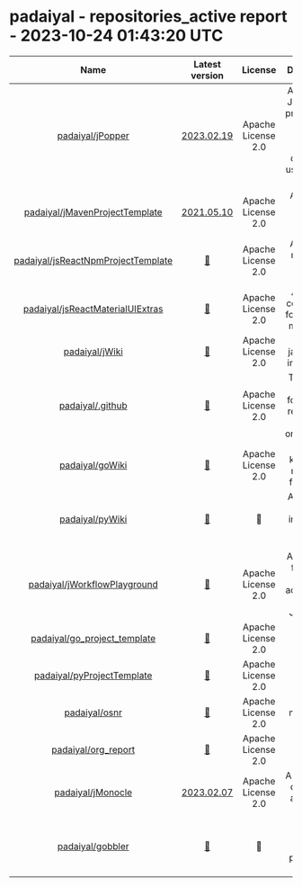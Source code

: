 
padaiyal - repositories_active report - 2023-10-24 01:43:20 UTC
===============================================================
  

|Name|Latest version|License|Description|Language|Exposure|Supported?|Last Updated|Open Issues|
| :---: | :---: | :---: | :---: | :---: | :---: | :---: | :---: | :---: |
|[padaiyal/jPopper](https://github.com/padaiyal/jPopper)|[2023.02.19](https://github.com/padaiyal/jPopper/releases/tag/2023.02.19)|Apache License 2.0|A parent for Java maven projects with best practices and commonly used checks enforced. |Java|🌏|✅|2023-01-18T22:45:22Z|[6](https://github.com/padaiyal/jPopper/issues)|
|[padaiyal/jMavenProjectTemplate](https://github.com/padaiyal/jMavenProjectTemplate)|[2021.05.10](https://github.com/padaiyal/jMavenProjectTemplate/releases/tag/2021.05.10)|Apache License 2.0|A template for Java maven projects.|Java|🌏|✅|2022-01-01T03:03:46Z|[3](https://github.com/padaiyal/jMavenProjectTemplate/issues)|
|[padaiyal/jsReactNpmProjectTemplate](https://github.com/padaiyal/jsReactNpmProjectTemplate)|[🤷‍](None)|Apache License 2.0|A template repository for react projects.|JavaScript|🌏|✅|2022-01-20T01:52:23Z|[21](https://github.com/padaiyal/jsReactNpmProjectTemplate/issues)|
|[padaiyal/jsReactMaterialUIExtras](https://github.com/padaiyal/jsReactMaterialUIExtras)|[🤷‍](None)|Apache License 2.0|Additional components for the React material UI.|JavaScript|🌏|✅|2023-01-17T17:31:50Z|[26](https://github.com/padaiyal/jsReactMaterialUIExtras/issues)|
|[padaiyal/jWiki](https://github.com/padaiyal/jWiki)|[🤷‍](None)|Apache License 2.0|A wiki for java related information.|Java|🌏|✅|2021-10-22T13:34:08Z|[16](https://github.com/padaiyal/jWiki/issues)|
|[padaiyal/.github](https://github.com/padaiyal/.github)|[🤷‍](None)|Apache License 2.0|The default .github folder for all repositories in this organization.|None|🌏|✅|2023-02-09T16:14:42Z|[3](https://github.com/padaiyal/.github/issues)|
|[padaiyal/goWiki](https://github.com/padaiyal/goWiki)|[🤷‍](None)|Apache License 2.0|A knowledge repository for Golang.|Go|🌏|✅|2022-03-27T23:55:18Z|[0](https://github.com/padaiyal/goWiki/issues)|
|[padaiyal/pyWiki](https://github.com/padaiyal/pyWiki)|[🤷‍](None)|🤷‍|A collection of information related to python. |Python|🌏|✅|2022-06-02T00:51:11Z|[0](https://github.com/padaiyal/pyWiki/issues)|
|[padaiyal/jWorkflowPlayground](https://github.com/padaiyal/jWorkflowPlayground)|[🤷‍](None)|Apache License 2.0|A repository for testing workflow actions used by other Java repos|Java|🌏|✅|2021-12-31T07:08:27Z|[0](https://github.com/padaiyal/jWorkflowPlayground/issues)|
|[padaiyal/go_project_template](https://github.com/padaiyal/go_project_template)|[🤷‍](None)|Apache License 2.0|None|Go|🌏|✅|2022-01-04T23:25:03Z|[0](https://github.com/padaiyal/go_project_template/issues)|
|[padaiyal/pyProjectTemplate](https://github.com/padaiyal/pyProjectTemplate)|[🤷‍](None)|Apache License 2.0|None|Python|🌏|✅|2022-01-14T00:59:36Z|[0](https://github.com/padaiyal/pyProjectTemplate/issues)|
|[padaiyal/osnr](https://github.com/padaiyal/osnr)|[🤷‍](None)|Apache License 2.0|One shot notification relay|Python|🌏|✅|2022-06-03T01:50:28Z|[7](https://github.com/padaiyal/osnr/issues)|
|[padaiyal/org_report](https://github.com/padaiyal/org_report)|[🤷‍](None)|Apache License 2.0|None|Python|🌏|✅|2022-11-05T02:55:50Z|[2](https://github.com/padaiyal/org_report/issues)|
|[padaiyal/jMonocle](https://github.com/padaiyal/jMonocle)|[2023.02.07](https://github.com/padaiyal/jMonocle/releases/tag/2023.02.07)|Apache License 2.0|A mono repo containing all the java libraries.|Java|🌏|✅|2023-03-01T01:18:05Z|[4](https://github.com/padaiyal/jMonocle/issues)|
|[padaiyal/gobbler](https://github.com/padaiyal/gobbler)|[🤷‍](None)|🤷‍|A tool for analyzing and processing data.|Go|🌏|✅|2023-10-07T01:26:28Z|[1](https://github.com/padaiyal/gobbler/issues)|
